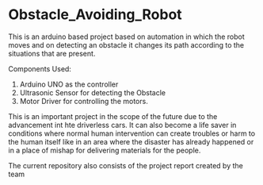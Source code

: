 # Obstacle_Avoiding_Robot

This is an arduino based project based on automation in which the robot moves and on detecting an obstacle it changes its path according to the situations that are present.

Components Used:
1) Arduino UNO as the controller
2) Ultrasonic Sensor for detecting the Obstacle
3) Motor Driver for controlling the motors.

This is an important project in the scope of the future due to the advancement int hte driverless cars. It can also become a life saver in conditions where normal human intervention can create troubles or harm to the human itself like in an area where the disaster has already happened or in a place of mishap for delivering materials for the people.

The current repository also consists of the project report created by the team
